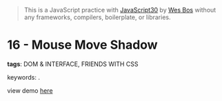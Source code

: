 > This is a JavaScript practice with [JavaScript30](https://javascript30.com/) by [Wes Bos](https://github.com/wesbos) without any frameworks, compilers, boilerplate, or libraries.

# 16 - Mouse Move Shadow
**tags**: DOM & INTERFACE, FRIENDS WITH CSS

keywords: .

view demo [here](https://gnovo.github.io/JS30/16-Mouse_Move_Shadow/index.html)
